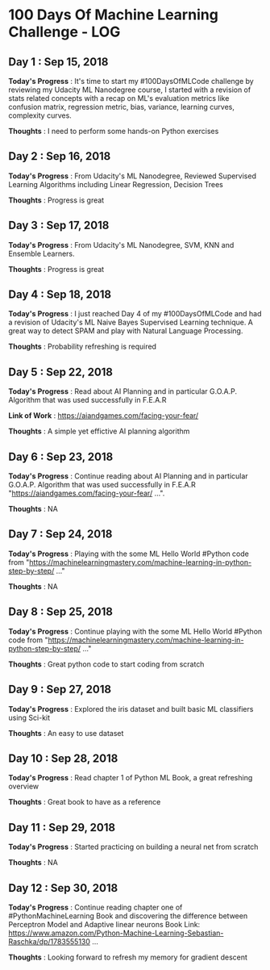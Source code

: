 # 100 Days Of Machine Learning Challenge - LOG

## Day 1 : Sep 15, 2018

**Today's Progress** : It's time to start my #100DaysOfMLCode challenge by reviewing my Udacity ML Nanodegree course, I started with a revision of stats related concepts with a recap on ML's evaluation metrics like confusion matrix, regression metric, bias, variance, learning curves, complexity curves.

**Thoughts** : I need to perform some hands-on Python exercises

## Day 2 : Sep 16, 2018

**Today's Progress** : From Udacity's ML Nanodegree, Reviewed Supervised Learning Algorithms including Linear Regression, Decision Trees

**Thoughts** : Progress is great

## Day 3 : Sep 17, 2018

**Today's Progress** : From Udacity's ML Nanodegree, SVM, KNN and Ensemble Learners.

**Thoughts** : Progress is great

## Day 4 : Sep 18, 2018

**Today's Progress** : I just reached Day 4 of my #100DaysOfMLCode and had a revision of Udacity's ML Naive Bayes Supervised Learning technique. A great way to detect SPAM and play with Natural Language Processing.

**Thoughts** : Probability refreshing is required

## Day 5 : Sep 22, 2018

**Today's Progress** : Read about AI Planning and in particular G.O.A.P. Algorithm that was used successfully in F.E.A.R 

**Link of Work** : https://aiandgames.com/facing-your-fear/

**Thoughts** : A simple yet effictive AI planning algorithm 

## Day 6 : Sep 23, 2018

**Today's Progress** : Continue reading about AI Planning and in particular G.O.A.P. Algorithm that was used successfully in F.E.A.R "https://aiandgames.com/facing-your-fear/ …". 

**Thoughts** : NA

## Day 7 : Sep 24, 2018

**Today's Progress** : Playing with the some ML Hello World #Python code from "https://machinelearningmastery.com/machine-learning-in-python-step-by-step/ …"

**Thoughts** : NA

## Day 8 : Sep 25, 2018

**Today's Progress** : Continue playing with the some ML Hello World #Python code from "https://machinelearningmastery.com/machine-learning-in-python-step-by-step/ …"

**Thoughts** : Great python code to start coding from scratch

## Day 9 : Sep 27, 2018

**Today's Progress** : Explored the iris dataset and built basic ML classifiers using Sci-kit

**Thoughts** : An easy to use dataset

## Day 10 : Sep 28, 2018

**Today's Progress** : Read chapter 1 of Python ML Book, a great refreshing overview

**Thoughts** : Great book to have as a reference

## Day 11 : Sep 29, 2018

**Today's Progress** : Started practicing on building a neural net from scratch

**Thoughts** : NA

## Day 12 : Sep 30, 2018

**Today's Progress** : Continue reading chapter one of #PythonMachineLearning Book and discovering the difference between Perceptron Model and Adaptive linear neurons
Book Link: https://www.amazon.com/Python-Machine-Learning-Sebastian-Raschka/dp/1783555130 …

**Thoughts** : Looking forward to refresh my memory for gradient descent
